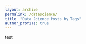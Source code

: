 ```yaml
---
layout: archive
permalink: /datascience/
title: "Data Science Posts by Tags"
author_profile: true
---
```


test